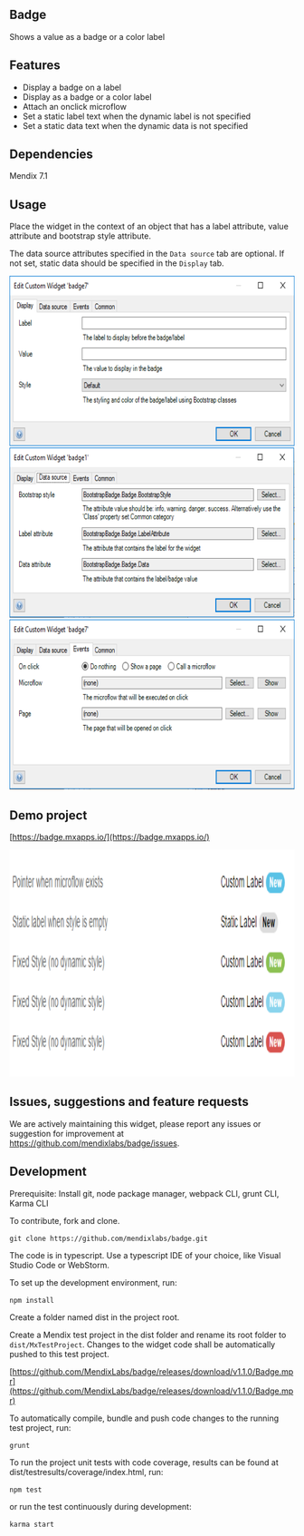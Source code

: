 ## Badge

Shows a value as a badge or a color label

## Features

 * Display a badge on a label
 * Display as a badge or a color label
 * Attach an onclick microflow
 * Set a static label text when the dynamic label is not specified
 * Set a static data text when the dynamic data is not specified

## Dependencies

Mendix 7.1

## Usage
Place the widget in the context of an object that has a label attribute, value attribute and bootstrap style attribute.

The data source attributes specified in the `Data source` tab are optional. If not set, static data should be specified in the `Display` tab.

<img src="./assets/Static_attributes.png" width="600px" height="300px" />
<img src="./assets/Data_source.png" width="600px" height="300px" />
<img src="./assets/Behavior.png" width="600px" height="300px" />

## Demo project

[https://badge.mxapps.io/](https://badge.mxapps.io/)

<img src="./assets/demo.png" width="900px" height="400px" />

## Issues, suggestions and feature requests

We are actively maintaining this widget, please report any issues or suggestion for improvement at
https://github.com/mendixlabs/badge/issues.

## Development
Prerequisite: Install git, node package manager, webpack CLI, grunt CLI, Karma CLI

To contribute, fork and clone.

    git clone https://github.com/mendixlabs/badge.git

The code is in typescript. Use a typescript IDE of your choice, like Visual Studio Code or WebStorm.

To set up the development environment, run:

    npm install

Create a folder named dist in the project root.

Create a Mendix test project in the dist folder and rename its root folder to `dist/MxTestProject`. Changes to the widget code shall be automatically pushed to this test project.

[https://github.com/MendixLabs/badge/releases/download/v1.1.0/Badge.mpr](https://github.com/MendixLabs/badge/releases/download/v1.1.0/Badge.mpr)

To automatically compile, bundle and push code changes to the running test project, run:

    grunt

To run the project unit tests with code coverage, results can be found at dist/testresults/coverage/index.html, run:

    npm test

or run the test continuously during development:

    karma start
